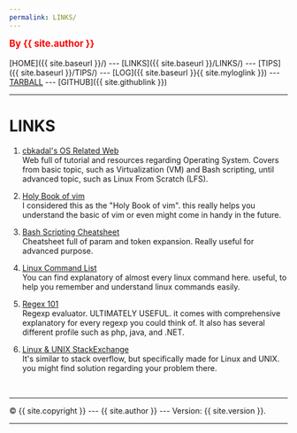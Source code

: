 ```yaml
---
permalink: LINKS/
---
```

<span style="color:red; font-weight:bold; font-size:larger;">By {{ site.author }}</span>
<br><br>
[HOME]({{ site.baseurl }}/) ---
[LINKS]({{ site.baseurl }}/LINKS/) ---
[TIPS]({{ site.baseurl }}/TIPS/) ---
[LOG]({{ site.baseurl }}{{ site.myloglink }}) ---
[TARBALL](SandBox/Rhfialyndra.tar.xz) ---
[GITHUB]({{ site.githublink }})
<br>
<hr>

# LINKS

1. [cbkadal's OS Related Web](https://osp4diss.vlsm.org)<br>
Web full of tutorial and resources regarding Operating System.
Covers from basic topic, such as Virtualization (VM) and Bash scripting, until advanced topic, such as Linux From Scratch (LFS).

2. [Holy Book of vim](https://danielmiessler.com/study/vim)<br>
I considered this as the "Holy Book of vim". this really helps you understand the basic of vim or even might come in handy in the future.

3. [Bash Scripting Cheatsheet](https://devhints.io/bash)<br>
Cheatsheet full of param and token expansion. Really useful for advanced purpose.

4. [Linux Command List](https://www.tutorialspoint.com/unix_commands/index.html)<br>
You can find explanatory of almost every linux command here. useful, to help you remember and understand linux commands easily.

5. [Regex 101](https://regex101.com/)<br>
Regexp evaluator. ULTIMATELY USEFUL. it comes with comprehensive explanatory for every regexp you could think of.
It also has several different profile such as php, java, and .NET.

6. [Linux & UNIX StackExchange](https://unix.stackexchange.com/)<br>
It's similar to stack overflow, but specifically made for Linux and UNIX. you might find solution regarding your problem there.




<br>
<hr>
&copy; {{ site.copyright }} --- {{ site.author }} --- Version: {{ site.version }}.
<hr>
<br>
